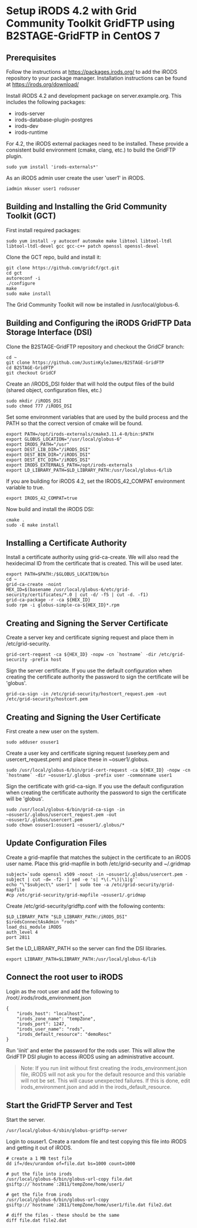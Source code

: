 # Setup iRODS 4.2 with Grid Community Toolkit GridFTP using B2STAGE-GridFTP in CentOS 7

## Prerequisites

Follow the instructions at https://packages.irods.org/ to add the iRODS repository to your package manager. Installation instructions can be found at https://irods.org/download/

Install iRODS 4.2 and development package on server.example.org. This includes the following packages:

* irods-server
* irods-database-plugin-postgres
* irods-dev
* irods-runtime

For 4.2, the iRODS external packages need to be installed. These provide a consistent build environment (cmake, clang, etc.) to build the GridFTP plugin.

```
sudo yum install 'irods-externals*'
```

As an iRODS admin user create the user 'user1' in iRODS.

```
iadmin mkuser user1 rodsuser
```

## Building and Installing the Grid Community Toolkit (GCT)

First install required packages:

```
sudo yum install -y autoconf automake make libtool libtool-ltdl libtool-ltdl-devel gcc gcc-c++ patch openssl openssl-devel
```

Clone the GCT repo, build and install it:

```
git clone https://github.com/gridcf/gct.git
cd gct
autoreconf -i
./configure
make
sudo make install
```

The Grid Community Toolkit will now be installed in /usr/local/globus-6.


## Building and Configuring the iRODS GridFTP Data Storage Interface (DSI)

Clone the B2STAGE-GridFTP repository and checkout the GridCF branch:

```
cd ~
git clone https://github.com/JustinKyleJames/B2STAGE-GridFTP
cd B2STAGE-GridFTP
git checkout GridCF
```

Create an /iRODS_DSI folder that will hold the output files of the build (shared object, configuration files, etc.)

```
sudo mkdir /iRODS_DSI
sudo chmod 777 /iRODS_DSI
```

Set some environment variables that are used by the build process and the PATH so that the correct version of cmake will be found.

```
export PATH=/opt/irods-externals/cmake3.11.4-0/bin:$PATH
export GLOBUS_LOCATION="/usr/local/globus-6"
export IRODS_PATH="/usr"
export DEST_LIB_DIR="/iRODS_DSI"
export DEST_BIN_DIR="/iRODS_DSI"
export DEST_ETC_DIR="/iRODS_DSI"
export IRODS_EXTERNALS_PATH=/opt/irods-externals
export LD_LIBRARY_PATH=$LD_LIBRARY_PATH:/usr/local/globus-6/lib
```

If you are building for iRODS 4.2, set the IRODS_42_COMPAT environment variable to true.

```
export IRODS_42_COMPAT=true
```

Now build and install the iRODS DSI:

```
cmake .
sudo -E make install
```
## Installing a Certificate Authority

Install a certificate authority using grid-ca-create. We will also read the hexidecimal ID from the certificate that is created. This will be used later.

```
export PATH=$PATH:/$GLOBUS_LOCATION/bin
cd ~
grid-ca-create -noint
HEX_ID=$(basename /usr/local/globus-6/etc/grid-security/certificates/*.0 | cut -d/ -f5 | cut -d. -f1)
grid-ca-package -r -ca ${HEX_ID}
sudo rpm -i globus-simple-ca-${HEX_ID}*.rpm
```

## Creating and Signing the Server Certificate

Create a server key and certificate signing request and place them in /etc/grid-security.

```
grid-cert-request -ca ${HEX_ID} -nopw -cn `hostname` -dir /etc/grid-security -prefix host
```

Sign the server certificate.  If you use the default configuration when creating the certificate authority the password to sign the certificate will be 'globus'.

```
grid-ca-sign -in /etc/grid-security/hostcert_request.pem -out /etc/grid-security/hostcert.pem
```

## Creating and Signing the User Certificate

First create a new user on the system.

```
sudo adduser osuser1
```

Create a user key and certificate signing request (userkey.pem and usercert_request.pem) and place these in ~osuer1/.globus.

```
sudo /usr/local/globus-6/bin/grid-cert-request -ca ${HEX_ID} -nopw -cn `hostname` -dir ~osuser1/.globus -prefix user -commonname user1
```

Sign the certificate with grid-ca-sign. If you use the default configuration when creating the certificate authority the password to sign the certificate will be 'globus'.

```
sudo /usr/local/globus-6/bin/grid-ca-sign -in ~osuser1/.globus/usercert_request.pem -out ~osuser1/.globus/usercert.pem
sudo chown osuser1:osuser1 ~osuser1/.globus/*
```

## Update Configuration Files

Create a grid-mapfile that matches the subject in the certificate to an iRODS user name. Place this grid-mapfile in both /etc/grid-security and ~/.gridmap

```
subject=`sudo openssl x509 -noout -in ~osuser1/.globus/usercert.pem -subject | cut -d= -f2- | sed -e 's| *\(.*\)|\1|g'`
echo "\"$subject\" user1" | sudo tee -a /etc/grid-security/grid-mapfile
#cp /etc/grid-security/grid-mapfile ~osuser1/.gridmap
```

Create /etc/grid-security/gridftp.conf with the following contents:

```
$LD_LIBRARY_PATH "$LD_LIBRARY_PATH:/iRODS_DSI"
$irodsConnectAsAdmin "rods"
load_dsi_module iRODS
auth_level 4
port 2811
```

Set the LD_LIBRARY_PATH so the server can find the DSI libraries.

```
export LIBRARY_PATH=$LIBRARY_PATH:/usr/local/globus-6/lib
```

## Connect the root user to iRODS

Login as the root user and add the following to /root/.irods/irods_environment.json

```
{
    "irods_host": "localhost",
    "irods_zone_name": "tempZone",
    "irods_port": 1247,
    "irods_user_name": "rods",
    "irods_default_resource": "demoResc"
}
```

Run 'iinit' and enter the password for the rods user. This will allow the GridFTP DSI plugin to access iRODS using an administrative account.

> Note: If you run iinit without first creating the irods_environment.json file, iRODS will not ask you for the default resource and this variable will not be set. This will cause unexpected failures. If this is done, edit irods_environment.json and add in the irods_default_resource.

## Start the GridFTP Server and Test

Start the server.

```
/usr/local/globus-6/sbin/globus-gridftp-server
```
Login to osuser1.  Create a random file and test copying this file into iRODS and getting it out of iRODS.

```
# create a 1 MB test file
dd if=/dev/urandom of=file.dat bs=1000 count=1000

# put the file into irods
/usr/local/globus-6/bin/globus-url-copy file.dat gsiftp://`hostname`:2811/tempZone/home/user1/

# get the file from irods
/usr/local/globus-6/bin/globus-url-copy gsiftp://`hostname`:2811/tempZone/home/user1/file.dat file2.dat

# diff the files - these should be the same
diff file.dat file2.dat
```







